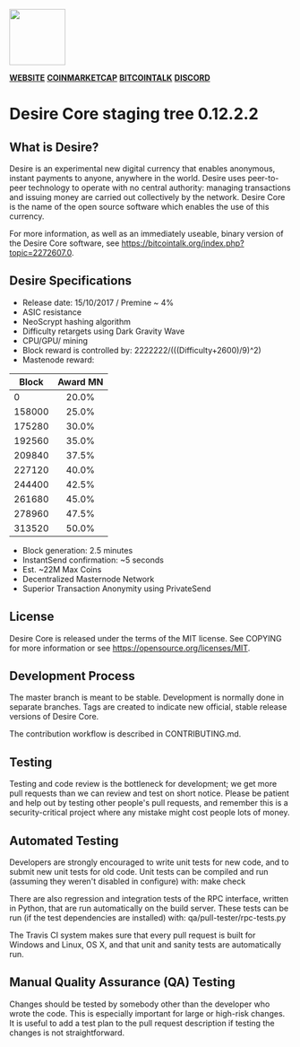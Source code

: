 <p align="left">
  <img src="https://i.imgur.com/s7rXj0A.png" width="100"/>
</p>


[**WEBSITE**](https://www.desire-crypto.com/ "desire-crypto.com") [**COINMARKETCAP**](https://coinmarketcap.com/currencies/desire/ "CoinmarketCap") [**BITCOINTALK**](https://bitcointalk.org/index.php?topic=2272607.0 "Bitcoitalk Forum") [**DISCORD**](https://coinmarketcap.com/currencies/desire/ "Discord Live Chat")


Desire Core staging tree 0.12.2.2
=========================================

What is Desire?
--------

Desire is an experimental new digital currency that enables anonymous, instant payments to anyone, anywhere in the world. Desire uses peer-to-peer technology to operate with no central authority: managing transactions and issuing money are carried out collectively by the network. Desire Core is the name of the open source software which enables the use of this currency.

For more information, as well as an immediately useable, binary version of the Desire Core software, see https://bitcointalk.org/index.php?topic=2272607.0.

Desire Specifications
--------

- Release date: 15/10/2017 / Premine ~ 4%
- ASIC resistance
- NeoScrypt hashing algorithm
- Difficulty retargets using Dark Gravity Wave
- CPU/GPU/ mining
- Block reward is controlled by: 2222222/(((Difficulty+2600)/9)^2)
- Mastenode reward: 

<p align="left">

| Block         | Award MN           | 
| ------------- |:------------------:| 
| 0             | 20.0%              | 
| 158000        | 25.0%              | 
| 175280        | 30.0%              |  
| 192560        | 35.0%              |
| 209840        | 37.5%              |
| 227120        | 40.0%              |
| 244400        | 42.5%              |
| 261680        | 45.0%              |
| 278960        | 47.5%              |
| 313520        | 50.0%              |

</p>

- Block generation: 2.5 minutes
- InstantSend confirmation: ~5 seconds
- Est. ~22M Max Coins
- Decentralized Masternode Network
- Superior Transaction Anonymity using PrivateSend

License
--------

Desire Core is released under the terms of the MIT license. See COPYING for more information or see https://opensource.org/licenses/MIT.

Development Process
--------

The master branch is meant to be stable. Development is normally done in separate branches. Tags are created to indicate new official, stable release versions of Desire Core.

The contribution workflow is described in CONTRIBUTING.md.

Testing
--------

Testing and code review is the bottleneck for development; we get more pull requests than we can review and test on short notice. Please be patient and help out by testing other people's pull requests, and remember this is a security-critical project where any mistake might cost people lots of money.

Automated Testing
--------

Developers are strongly encouraged to write unit tests for new code, and to submit new unit tests for old code. Unit tests can be compiled and run (assuming they weren't disabled in configure) with: make check

There are also regression and integration tests of the RPC interface, written in Python, that are run automatically on the build server. These tests can be run (if the test dependencies are installed) with: qa/pull-tester/rpc-tests.py

The Travis CI system makes sure that every pull request is built for Windows and Linux, OS X, and that unit and sanity tests are automatically run.

Manual Quality Assurance (QA) Testing
--------

Changes should be tested by somebody other than the developer who wrote the code. This is especially important for large or high-risk changes. It is useful to add a test plan to the pull request description if testing the changes is not straightforward.